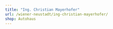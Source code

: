 ```yaml
---
title: "Ing. Christian Mayerhofer"
url: /wiener-neustadt/ing-christian-mayerhofer/
shop: Autohaus
---
```

